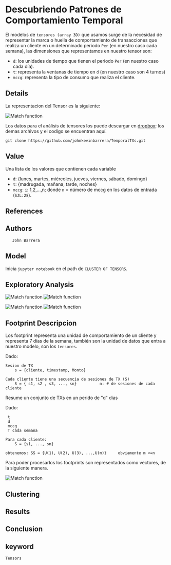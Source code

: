 # Descubriendo Patrones de Comportamiento Temporal

El modelos de `tensores (array 3D)` que usamos surge de la necesidad de representar la marca o huella de comportamiento de transacciones que realiza un cliente en un determinado periodo `Per` (en nuestro caso cada semana), las dimensiones que representamos en nuestro tensor son:

- `d`: los unidades de tiempo que tienen el periodo `Per` (en nuestro caso cada día).
- `t`: representa la ventanas de tiempo en `d` (en nuestro caso son 4 turnos)
- `mccg`:  representa la tipo de consumo que realiza el cliente.


## Details
La representacion del Tensor es la siguiente:

![Match function](https://user-images.githubusercontent.com/7105645/46182744-421d5600-c293-11e8-8b30-efd93fa1395a.png)

Los datos para el análisis de tensores los puede descargar en [dropbox][dropbox];
los demas archivos y el codigo se encuentran aquí.
```git
git clone https://github.com/johnkevinbarrera/TemporalTXs.git
```

## Value

Una lista de los valores que contienen cada variable

- `d`: {lunes, martes, miércoles, jueves, viernes, sábado, domingo}
- `t`: {madrugada, mañana, tarde, noches}
- `mccg`:  `i`: 1,2,...,n;  donde `n` = número de mccg en los datos de entrada (`SJL:28`).


## References

## Authors
       John Barrera

## Model

Inicia `jupyter notebook` en el path de `CLUSTER OF TENSORS`.


## Exploratory Analysis

![Match function](https://user-images.githubusercontent.com/7105645/46185777-0ab5a600-c2a1-11e8-9fc8-ea4c85b2c23c.png)
![Match function](https://user-images.githubusercontent.com/7105645/46185787-143f0e00-c2a1-11e8-8dc8-9758085baee6.png)


![Match function](https://user-images.githubusercontent.com/7105645/46185869-6bdd7980-c2a1-11e8-97f5-b460377c4aaa.png)
![Match function](https://user-images.githubusercontent.com/7105645/46185882-75ff7800-c2a1-11e8-8e5c-1b369deb0709.png)


## Footprint Descripcion

Los footprint representa una unidad de comportamiento de un cliente y representa 7 días de la semana, también son la unidad de datos que entra a nuestro modelo, son los `tensores`.


Dado:

    Sesion de TX
        s = {cliente, timestamp, Monto}
    
    Cada cliente tiene una secuencia de sesiones de TX (S)
        S = { s1, s2 , s3, ..., sn}          n: # de sesiones de cada cliente

Resume un conjunto de TXs en un perido de "d" dias

Dado:

     t
     d
     mccg
     T cada semana
    
    Para cada cliente:
    	S = {s1, ..., sn}
    
    obtenemos: SS = {U(1), U(2), U(3), ...,U(m)}     obviamente m <=n

Para poder procesarlos los footprints son representados como vectores, de la siguiente manera.

![Match function](https://user-images.githubusercontent.com/7105645/46186391-f1622900-c2a3-11e8-8593-2b364ef49b71.png)


## Clustering

## Results




## Conclusion  


## keyword
	Tensors

[unregistered]:http://docs.julialang.org/en/release-0.5/manual/packages/#installing-unregistered-packages
[version]:http://julialang.org/downloads/platform.html
[gadfly]:http://gadflyjl.org/stable/
[dropbox]:https://www.dropbox.com/sh/l7pagph43ufs70e/AADkJhyEvLQeVrXCrgs9q9pha?dl=0
